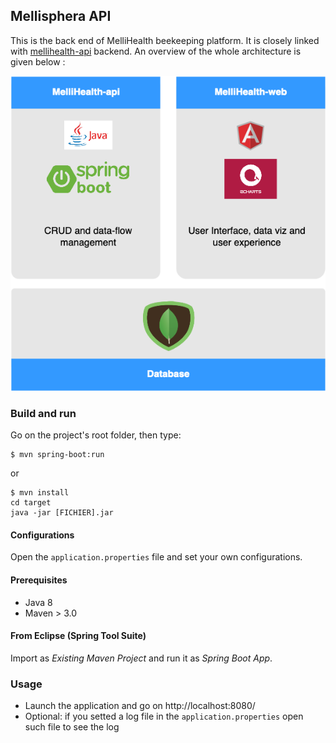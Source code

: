 ## Mellisphera API

This is the back end of MelliHealth beekeeping platform. 
It is closely linked with [mellihealth-api](https://github.com/mellisphera/mellihealth-api) backend.
An overview of the whole architecture is given below :

![](img/mellihealth_scheme.png)

### Build and run

Go on the project's root folder, then type:

    $ mvn spring-boot:run

or

    $ mvn install
    cd target
    java -jar [FICHIER].jar

#### Configurations

Open the `application.properties` file and set your own configurations.

#### Prerequisites

- Java 8
- Maven > 3.0

#### From Eclipse (Spring Tool Suite)

Import as *Existing Maven Project* and run it as *Spring Boot App*.

### Usage

- Launch the application and go on http://localhost:8080/
- Optional: if you setted a log file in the `application.properties` open such file to see the log

